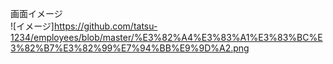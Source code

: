 画面イメージ<br>
![イメージ]https://github.com/tatsu-1234/employees/blob/master/%E3%82%A4%E3%83%A1%E3%83%BC%E3%82%B7%E3%82%99%E7%94%BB%E9%9D%A2.png
